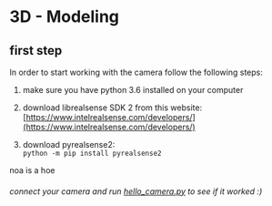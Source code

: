 # 3D - Modeling

## first step
In order to start working with the camera follow the following steps:  
  
1. make sure you have python 3.6 installed on your computer  

2. download librealsense SDK 2 from this website: [https://www.intelrealsense.com/developers/](https://www.intelrealsense.com/developers/)  

3. download pyrealsense2:  
    `python -m pip install pyrealsense2`

noa is a hoe 

###### connect your camera and run [hello_camera.py](./hello_camera.py) to see if it worked :)  
